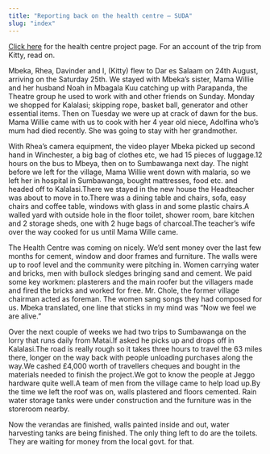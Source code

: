 ```yaml
---
title: "Reporting back on the health centre – SUDA"
slug: "index"
---
```


[Click here](/projects/kalalasi-health-centre/ "Kalalasi Health Centre project page") for the health centre project page. For an account of the trip from Kitty, read on.

Mbeka, Rhea, Davinder and I, (Kitty) flew to Dar es Salaam on 24th August, arriving on the Saturday 25th. We stayed with Mbeka’s sister, Mama Willie and her husband Noah in Mbagala Kuu catching up with Parapanda, the Theatre group he used to work with and other friends on Sunday. Monday we shopped for Kalalasi; skipping rope, basket ball, generator and other essential items. Then on Tuesday we were up at crack of dawn for the bus. Mama Willie came with us to cook with her 4 year old niece, Adolfina who’s mum had died recently. She was going to stay with her grandmother.

With Rhea’s camera equipment, the video player Mbeka picked up second hand in Winchester, a big bag of clothes etc, we had 15 pieces of luggage.12 hours on the bus to Mbeya, then on to Sumbawanga next day. The night before we left for the village, Mama Willie went down with malaria, so we left her in hospital in Sumbawanga, bought mattresses, food etc. and headed off to Kalalasi.There we stayed in the new house the Headteacher was about to move in to.There was a dining table and chairs, sofa, easy chairs and coffee table, windows with glass in and some plastic chairs.A walled yard with outside hole in the floor toilet, shower room, bare kitchen and 2 storage sheds, one with 2 huge bags of charcoal.The teacher’s wife over the way cooked for us until Mama Wille came.

The Health Centre was coming on nicely. We’d sent money over the last few months for cement, window and door frames and furniture. The walls were up to roof level and the community were pitching in. Women carrying water and bricks, men with bullock sledges bringing sand and cement. We paid some key workmen: plasterers and the main roofer but the villagers made and fired the bricks and worked for free. Mr. Chole, the former village chairman acted as foreman. The women sang songs they had composed for us. Mbeka translated, one line that sticks in my mind was “Now we feel we are alive.”

Over the next couple of weeks we had two trips to Sumbawanga on the lorry that runs daily from Matai.If asked he picks up and drops off in Kalalasi.The road is really rough so it takes three hours to travel the 63 miles there, longer on the way back with people unloading purchases along the way.We cashed £4,000 worth of travellers cheques and bought in the materials needed to finish the project.We got to know the people at Jeggo hardware quite well.A team of men from the village came to help load up.By the time we left the roof was on, walls plastered and floors cemented. Rain water storage tanks were under construction and the furniture was in the storeroom nearby.

Now the verandas are finished, walls painted inside and out, water harvesting tanks are being finished. The only thing left to do are the toilets. They are waiting for money from the local govt. for that.